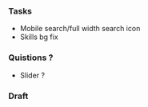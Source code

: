 ### Tasks

- Mobile search/full width search icon
- Skills bg fix

### Quistions ?

- Slider ?

### Draft